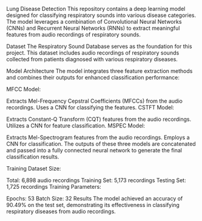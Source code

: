 Lung Disease Detection
This repository contains a deep learning model designed for classifying respiratory sounds into various disease categories. The model leverages a combination of Convolutional Neural Networks (CNNs) and Recurrent Neural Networks (RNNs) to extract meaningful features from audio recordings of respiratory sounds.

Dataset
The Respiratory Sound Database serves as the foundation for this project. This dataset includes audio recordings of respiratory sounds collected from patients diagnosed with various respiratory diseases.

Model Architecture
The model integrates three feature extraction methods and combines their outputs for enhanced classification performance:

MFCC Model:

Extracts Mel-Frequency Cepstral Coefficients (MFCCs) from the audio recordings.
Uses a CNN for classifying the features.
CSTFT Model:

Extracts Constant-Q Transform (CQT) features from the audio recordings.
Utilizes a CNN for feature classification.
MSPEC Model:

Extracts Mel-Spectrogram features from the audio recordings.
Employs a CNN for classification.
The outputs of these three models are concatenated and passed into a fully connected neural network to generate the final classification results.

Training
Dataset Size:

Total: 6,898 audio recordings
Training Set: 5,173 recordings
Testing Set: 1,725 recordings
Training Parameters:

Epochs: 53
Batch Size: 32
Results
The model achieved an accuracy of 90.49% on the test set, demonstrating its effectiveness in classifying respiratory diseases from audio recordings.
